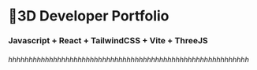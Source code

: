 # 🚀3D Developer Portfolio

### Javascript + React + TailwindCSS + Vite + ThreeJS
###### hhhhhhhhhhhhhhhhhhhhhhhhhhhhhhhhhhhhhhhhhhhhhhhhhhhhhhhhhhh
